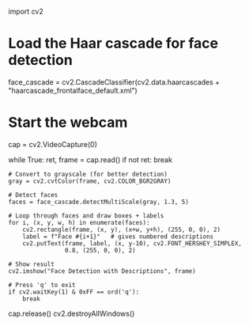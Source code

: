 import cv2

# Load the Haar cascade for face detection
face_cascade = cv2.CascadeClassifier(cv2.data.haarcascades + "haarcascade_frontalface_default.xml")

# Start the webcam
cap = cv2.VideoCapture(0)

while True:
    ret, frame = cap.read()
    if not ret:
        break

    # Convert to grayscale (for better detection)
    gray = cv2.cvtColor(frame, cv2.COLOR_BGR2GRAY)

    # Detect faces
    faces = face_cascade.detectMultiScale(gray, 1.3, 5)

    # Loop through faces and draw boxes + labels
    for i, (x, y, w, h) in enumerate(faces):
        cv2.rectangle(frame, (x, y), (x+w, y+h), (255, 0, 0), 2)
        label = f"Face #{i+1}"   # gives numbered descriptions
        cv2.putText(frame, label, (x, y-10), cv2.FONT_HERSHEY_SIMPLEX, 
                    0.8, (255, 0, 0), 2)

    # Show result
    cv2.imshow("Face Detection with Descriptions", frame)

    # Press 'q' to exit
    if cv2.waitKey(1) & 0xFF == ord('q'):
        break

cap.release()
cv2.destroyAllWindows()
